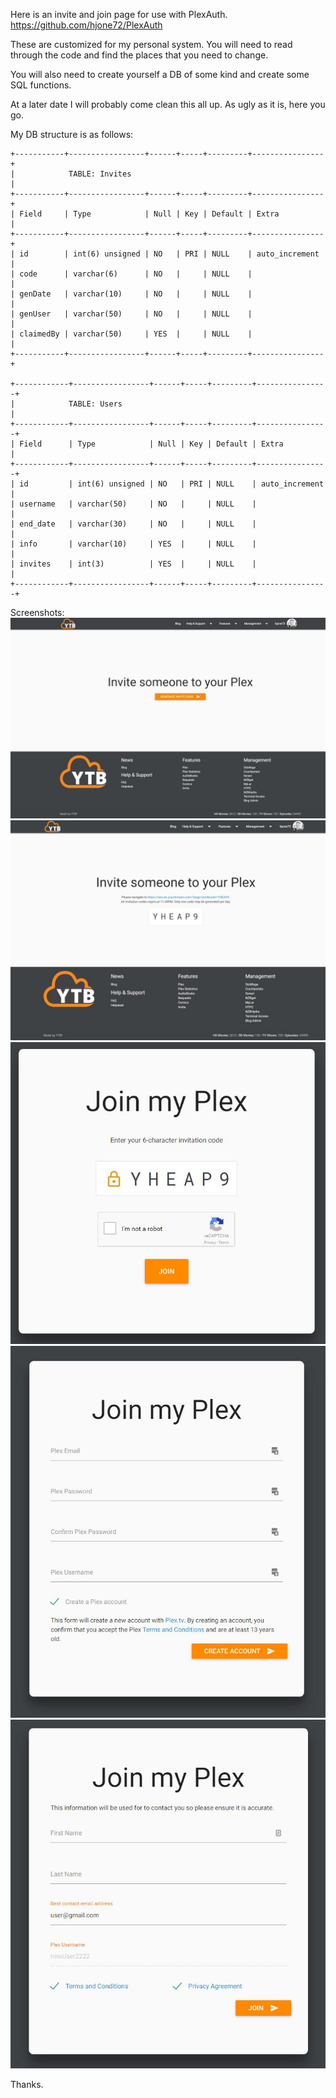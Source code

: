 Here is an invite and join page for use with PlexAuth. https://github.com/hjone72/PlexAuth

These are customized for my personal system. You will need to read through the code and find the places that you need to change.

You will also need to create yourself a DB of some kind and create some SQL functions.

At a later date I will probably come clean this all up. As ugly as it is, here you go.

My DB structure is as follows:

```
+-----------+-----------------+------+-----+---------+----------------+
|            TABLE: Invites                                           |
+-----------+-----------------+------+-----+---------+----------------+
| Field     | Type            | Null | Key | Default | Extra          |
+-----------+-----------------+------+-----+---------+----------------+
| id        | int(6) unsigned | NO   | PRI | NULL    | auto_increment |
| code      | varchar(6)      | NO   |     | NULL    |                |
| genDate   | varchar(10)     | NO   |     | NULL    |                |
| genUser   | varchar(50)     | NO   |     | NULL    |                |
| claimedBy | varchar(50)     | YES  |     | NULL    |                |
+-----------+-----------------+------+-----+---------+----------------+

+------------+-----------------+------+-----+---------+----------------+
|            TABLE: Users                                              |
+------------+-----------------+------+-----+---------+----------------+
| Field      | Type            | Null | Key | Default | Extra          |
+------------+-----------------+------+-----+---------+----------------+
| id         | int(6) unsigned | NO   | PRI | NULL    | auto_increment |
| username   | varchar(50)     | NO   |     | NULL    |                |
| end_date   | varchar(30)     | NO   |     | NULL    |                |
| info       | varchar(10)     | YES  |     | NULL    |                |
| invites    | int(3)          | YES  |     | NULL    |                |
+------------+-----------------+------+-----+---------+----------------+
```

Screenshots:
![alt tag](https://raw.githubusercontent.com/hjone72/PlexAuth_Pages/master/screenshots/gen_code.JPG)
![alt tag](https://raw.githubusercontent.com/hjone72/PlexAuth_Pages/master/screenshots/code.JPG)
![alt tag](https://raw.githubusercontent.com/hjone72/PlexAuth_Pages/master/screenshots/join1.JPG)
![alt tag](https://raw.githubusercontent.com/hjone72/PlexAuth_Pages/master/screenshots/join2.JPG)
![alt tag](https://raw.githubusercontent.com/hjone72/PlexAuth_Pages/master/screenshots/join3.JPG)

Thanks.

